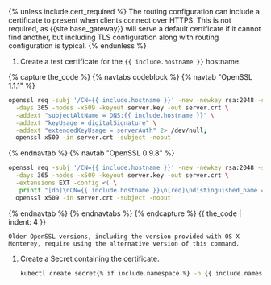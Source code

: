 {% unless include.cert_required %}
The routing configuration can include a certificate to present when clients connect
over HTTPS. This is not required, as {{site.base_gateway}} will serve a default
certificate if it cannot find another, but including TLS configuration along
with routing configuration is typical.
{% endunless %}

1. Create a test certificate for the `{{ include.hostname }}` hostname.

{% capture the_code %}
{% navtabs codeblock %}
{% navtab "OpenSSL 1.1.1" %}
```bash
openssl req -subj '/CN={{ include.hostname }}' -new -newkey rsa:2048 -sha256 \
  -days 365 -nodes -x509 -keyout server.key -out server.crt \
  -addext "subjectAltName = DNS:{{ include.hostname }}" \
  -addext "keyUsage = digitalSignature" \
  -addext "extendedKeyUsage = serverAuth" 2> /dev/null;
  openssl x509 -in server.crt -subject -noout
```
{% endnavtab %}
{% navtab "OpenSSL 0.9.8" %}
```bash
openssl req -subj '/CN={{ include.hostname }}' -new -newkey rsa:2048 -sha256 \
  -days 365 -nodes -x509 -keyout server.key -out server.crt \
  -extensions EXT -config <( \
   printf "[dn]\nCN={{ include.hostname }}\n[req]\ndistinguished_name = dn\n[EXT]\nsubjectAltName=DNS:{{ include.hostname }}\nkeyUsage=digitalSignature\nextendedKeyUsage=serverAuth") 2>/dev/null;
  openssl x509 -in server.crt -subject -noout
```
{% endnavtab %}
{% endnavtabs %}
{% endcapture %}
{{ the_code | indent: 4 }}

    Older OpenSSL versions, including the version provided with OS X Monterey, require using the alternative version of this command.

1. Create a Secret containing the certificate.
    ```bash
    kubectl create secret{% if include.namespace %} -n {{ include.namespace }}{% endif %} tls {{ include.hostname }} --cert=./server.crt --key=./server.key
    ```